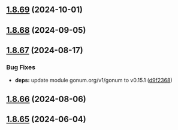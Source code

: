## [1.8.69](https://github.com/dds/aoc2019/compare/v1.8.68...v1.8.69) (2024-10-01)



## [1.8.68](https://github.com/dds/aoc2019/compare/v1.8.67...v1.8.68) (2024-09-05)



## [1.8.67](https://github.com/dds/aoc2019/compare/v1.8.66...v1.8.67) (2024-08-17)


### Bug Fixes

* **deps:** update module gonum.org/v1/gonum to v0.15.1 ([d9f2368](https://github.com/dds/aoc2019/commit/d9f2368a25c7c51651f291c26c67efcf6af4e3c2))



## [1.8.66](https://github.com/dds/aoc2019/compare/v1.8.65...v1.8.66) (2024-08-06)



## [1.8.65](https://github.com/dds/aoc2019/compare/v1.8.64...v1.8.65) (2024-06-04)



